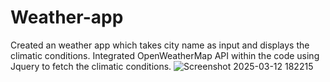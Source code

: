 # Weather-app
Created an weather app which takes city name as input and displays the climatic conditions. Integrated OpenWeatherMap API within the code using Jquery to fetch the climatic conditions.
![Screenshot 2025-03-12 182215](https://github.com/user-attachments/assets/552d3d7e-c1a8-4938-8dd4-380a7493c447)
